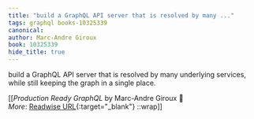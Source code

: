 ```yaml
---
title: "build a GraphQL API server that is resolved by many ..."
tags: graphql books-10325339
canonical: 
author: Marc-Andre Giroux
book: 10325339
hide_title: true
---
```


build a GraphQL API server that is resolved by many underlying services, while still keeping the graph in a single place.


[[<cite>_Production Ready GraphQL_</cite> by Marc-Andre Giroux 📕<br>
_More_: [Readwise URL](https://readwise.io/open/210672390){:target="_blank"}
::wrap]]